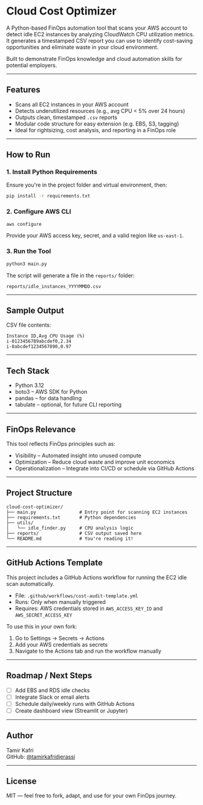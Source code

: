 
# Cloud Cost Optimizer

A Python-based FinOps automation tool that scans your AWS account to detect idle EC2 instances by analyzing CloudWatch CPU utilization metrics. It generates a timestamped CSV report you can use to identify cost-saving opportunities and eliminate waste in your cloud environment.

Built to demonstrate FinOps knowledge and cloud automation skills for potential employers.

---

## Features

- Scans all EC2 instances in your AWS account
- Detects underutilized resources (e.g., avg CPU < 5% over 24 hours)
- Outputs clean, timestamped `.csv` reports
- Modular code structure for easy extension (e.g. EBS, S3, tagging)
- Ideal for rightsizing, cost analysis, and reporting in a FinOps role

---

## How to Run

### 1. Install Python Requirements

Ensure you're in the project folder and virtual environment, then:

```bash
pip install -r requirements.txt
```

### 2. Configure AWS CLI

```bash
aws configure
```

Provide your AWS access key, secret, and a valid region like `us-east-1`.

### 3. Run the Tool

```bash
python3 main.py
```

The script will generate a file in the `reports/` folder:

```
reports/idle_instances_YYYYMMDD.csv
```

---

## Sample Output

CSV file contents:

```
Instance ID,Avg CPU Usage (%)
i-0123456789abcdef0,2.34
i-0abcdef1234567890,0.97
```

---

## Tech Stack

- Python 3.12
- boto3 – AWS SDK for Python
- pandas – for data handling
- tabulate – optional, for future CLI reporting

---

## FinOps Relevance

This tool reflects FinOps principles such as:

- Visibility – Automated insight into unused compute
- Optimization – Reduce cloud waste and improve unit economics
- Operationalization – Integrate into CI/CD or schedule via GitHub Actions

---

## Project Structure

```
cloud-cost-optimizer/
├── main.py                # Entry point for scanning EC2 instances
├── requirements.txt       # Python dependencies
├── utils/
│   └── idle_finder.py     # CPU analysis logic
├── reports/               # CSV output saved here
└── README.md              # You're reading it!
```

---

## GitHub Actions Template

This project includes a GitHub Actions workflow for running the EC2 idle scan automatically.

- File: `.github/workflows/cost-audit-template.yml`
- Runs: Only when manually triggered
- Requires: AWS credentials stored in `AWS_ACCESS_KEY_ID` and `AWS_SECRET_ACCESS_KEY`

To use this in your own fork:

1. Go to Settings → Secrets → Actions
2. Add your AWS credentials as secrets
3. Navigate to the Actions tab and run the workflow manually

---

## Roadmap / Next Steps

- [ ] Add EBS and RDS idle checks
- [ ] Integrate Slack or email alerts
- [ ] Schedule daily/weekly runs with GitHub Actions
- [ ] Create dashboard view (Streamlit or Jupyter)

---

## Author

Tamir Kafri  
GitHub: [@tamirkafridjerassi](https://github.com/tamirkafridjerassi)

---

## License

MIT — feel free to fork, adapt, and use for your own FinOps journey.
